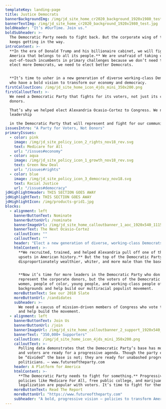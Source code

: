 ```yaml
---
templateKey: landing-page
title: Justice Democrats
bannerBackgroundImg: /img/jd_site_home_cr2020_background_1920x1980_test.jpg
bannerTextImg: /img/jd_site_home_cr2020_background_1920x1980_test.jpg
boldHeader: "It’s #OurTime. Join us."
boldSubheader: >-
  The Democratic Party needs to fight back. But the corporate wing of the party
  keeps getting in the way.
introContent: >-
  **In the era of Donald Trump and his billionaire cabinet, we will fight for an
  America that belongs to all its people.** We are unafraid of taking on
  out-of-touch incumbents in primary challenges because we don’t need to just
  elect more Democrats, we need to elect better Democrats. 


  **It’s time to usher in a new generation of diverse working-class Democrats**
  who have a bold vision to transform our economy and democracy.
firstCalloutIcon: /img/jd_site_home_icon_4jds_mini_350x200.png
firstCalloutText: >-
  We need a Democratic Party that fights for its voters, not just its corporate
  donors. 

  That’s why we helped elect Alexandria Ocasio-Cortez to Congress. We need
  leadership 

  in the Democratic Party that will represent and fight for our communities.
issuesIntro: "A Party for Voters, Not Donors"
primaryIssues:
  - color: pink
    image: /img/jd_site_policy_icon_2_rights_nov18_rev.svg
    text: Medicare for All
    url: "/issues#economy"
  - color: aqua
    image: /img/jd_site_policy_icon_1_growth_nov18_rev.svg
    text: Green New Deal
    url: "/issues#rights"
  - color: blue
    image: /img/jd_site_policy_icon_3_democracy_nov18.svg
    text: Racial Justice
    url: "/issues#democracy"
jdHighlightHeader: THIS SECTION GOES AWAY
jdHighlightText: THIS SECTION GOES AWAY
jdHighlightIcon: /img/products-grid1.jpg
blocks:
  - alignment: left
    bannerButtonText: Nominate
    bannerButtonUrl: /nominate
    bannerImageUrl: /img/jd_site_home_calloutbanner_1_aoc_1920x540_111518.jpg
    bannerText: The Next Ocasio-Cortez
    calloutIcon: ""
    calloutText: ""
    header: "Elect a new generation of diverse, working-class Democrats"
    htmlContent: >-
      **We recruited, trained, and helped Alexandria pull off one of the biggest
      upsets in American history.** But the top of the Democratic Party is still
      disproportionately wealthier, whiter, and more male than the base. 


      **Now it’s time for more leaders in the Democratic Party who don’t just
      represent the corporate donors, but the voters of the Democratic Party:**
      women, people of color, young people, and working-class people of all
      backgrounds and help build our multiracial populist movement.
    moreButtonText: See our 2018 Slate
    moreButtonUrl: /candidates
    subheader: >-
      We need a caucus of mission-driven members of Congress who vote together
      and help build the movement.
  - alignment: left
    bannerButtonText: Join Us
    bannerButtonUrl: /join
    bannerImageUrl: /img/jd_site_home_calloutbanner_2_support_1920x540_111518.jpg
    bannerText: "350,000+ Supporters"
    calloutIcon: /img/jd_site_home_icon_4jds_mini_350x200.png
    calloutText: >-
      Polling data demonstrates that the Democratic Party’s base has moved left,
      and voters are ready for a progressive agenda. Though the party elites may
      be “divided” the base is not; they are ready for unabashed progressive
      politicians. — www.futureoftheparty.com
    header: A Platform for America
    htmlContent: >-
      **The Democratic Party needs to fight for something.** Progressive
      policies like Medicare For All, free public college, and marijuana
      legalization are popular with voters. It’s time to fight for them.
    moreButtonText: Read The Report
    moreButtonUrl: "https://www.futureoftheparty.com"
    subheader: "A bold, progressive vision — policies to transform America."
---
```

